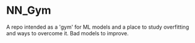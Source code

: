 # NN_Gym
A repo intended as a 'gym' for ML models and a place to study overfitting and ways to overcome it.
Bad models to improve.
